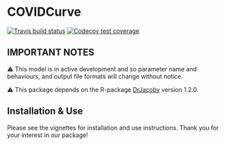 
# COVIDCurve
<!-- badges: start -->
[![Travis build status](https://travis-ci.org/mrc-ide/COVIDCurve.svg?branch=master)](https://travis-ci.org/mrc-ide/COVIDCurve)
[![Codecov test coverage](https://codecov.io/gh/mrc-ide/COVIDCurve/branch/master/graph/badge.svg)](https://codecov.io/gh/mrc-ide/COVIDCurve?branch=master)  
<!-- badges: end -->
  
<description>

## IMPORTANT NOTES

:warning: This model is in active development and so parameter name and
behaviours, and output file formats will change without notice.

:warning: This package depends on the R-package [DrJacoby](https://github.com/mrc-ide/drjacoby) version 1.2.0.  


## Installation & Use
Please see the vignettes for installation and use instructions. Thank you for your interest in our package! 
